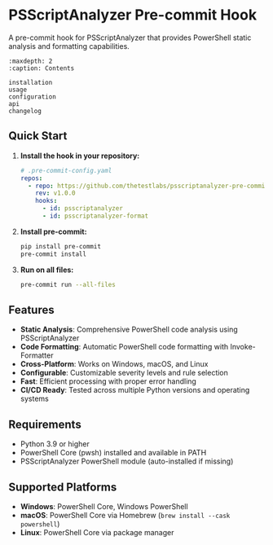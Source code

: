 # PSScriptAnalyzer Pre-commit Hook

A pre-commit hook for PSScriptAnalyzer that provides PowerShell static analysis and formatting capabilities.

```{toctree}
:maxdepth: 2
:caption: Contents

installation
usage
configuration
api
changelog
```

## Quick Start

1. **Install the hook in your repository:**

   ```yaml
   # .pre-commit-config.yaml
   repos:
     - repo: https://github.com/thetestlabs/psscriptanalyzer-pre-commit
       rev: v1.0.0
       hooks:
         - id: psscriptanalyzer
         - id: psscriptanalyzer-format
   ```

2. **Install pre-commit:**

   ```bash
   pip install pre-commit
   pre-commit install
   ```

3. **Run on all files:**

   ```bash
   pre-commit run --all-files
   ```

## Features

- **Static Analysis**: Comprehensive PowerShell code analysis using PSScriptAnalyzer
- **Code Formatting**: Automatic PowerShell code formatting with Invoke-Formatter
- **Cross-Platform**: Works on Windows, macOS, and Linux
- **Configurable**: Customizable severity levels and rule selection
- **Fast**: Efficient processing with proper error handling
- **CI/CD Ready**: Tested across multiple Python versions and operating systems

## Requirements

- Python 3.9 or higher
- PowerShell Core (pwsh) installed and available in PATH
- PSScriptAnalyzer PowerShell module (auto-installed if missing)

## Supported Platforms

- **Windows**: PowerShell Core, Windows PowerShell
- **macOS**: PowerShell Core via Homebrew (`brew install --cask powershell`)
- **Linux**: PowerShell Core via package manager
